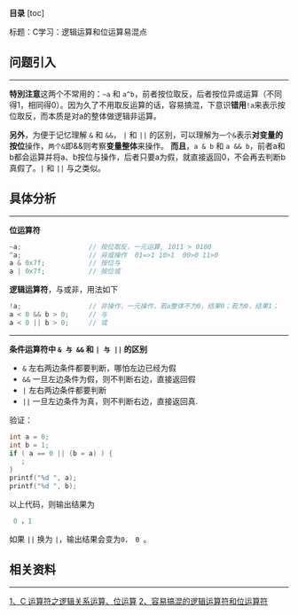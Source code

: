 **目录**
[toc]


标题：C学习：逻辑运算和位运算易混点

## 问题引入
----

**特別注意**这两个不常用的：`~a` 和 `a^b`，前者按位取反，后者按位异或运算（不同得1，相同得0）。因为久了不用取反运算的话，容易搞混，下意识**错用**`!a`来表示按位取反，而本质是对a的整体做逻辑非运算。

**另外**，为便于记忆理解 `&` 和 `&&`， `|` 和 `||` 的区别，可以理解为`一个&`表示**对变量的按位**操作，`两个&`即&&则考察**变量整体**来操作。 **而且**，`a & b` 和 `a && b`，前者a和b都会运算并将a、b按位与操作，后者只要a为假，就直接返回0，不会再去判断b真假了。`|` 和 `||` 与之类似。

## 具体分析
----

**位运算符**

```c
~a;       			// 按位取反，一元运算, 1011 > 0100
^a;       			// 异或操作  01=>1 10>1  00>0 11>0
a & 0x7f; 			// 按位与  
a | 0x7f; 			// 按位或
```

**逻辑运算符**，与或非，用法如下
```c
!a;               	// 非操作，一元操作，若a整体不为0，结果0；若为0，结果1；
a < 0 && b > 0;   	// 与
a < 0 || b > 0;   	// 或
```
---------
**条件运算符中 `& 与 &&`  和  `| 与 ||` 的区别**
 - `&` 		左右两边条件都要判断，哪怕左边已经为假 
 - `&&` 	一旦左边条件为假，则不判断右边，直接返回假 
 - `|` 		左右两边条件都要判断 
 - `||`   	一旦左边条件为真，则不判断右边，直接返回真.

验证：
```c
int a = 0;
int b = 1;
if ( a == 0 || (b = a) ) {
   ;
}
printf("%d ", a);
printf("%d ", b);
```
以上代码，则输出结果为
```c
 0 ，1   
```
如果 `||` 换为 `|`，输出结果会变为`0， 0 `。

## 相关资料
---------
[1、C 运算符之逻辑关系运算、位运算](https://www.runoob.com/cprogramming/c-operators.html)
[2、容易搞混的逻辑运算符和位运算符](https://blog.csdn.net/u014633283/article/details/40662483)

